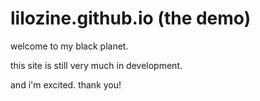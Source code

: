 # lilozine.github.io (the demo)
welcome to my black planet. 

this site is still very much in development. 

and i'm excited. thank you! 

